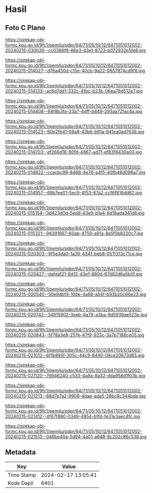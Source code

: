 # Hasil

## Foto C Plano

https://sirekap-obj-formc.kpu.go.id/9fc1/pemilu/pdpr/64/71/05/10/12/6471051012002-20240215-030026--cc0386f8-66e3-43e1-8723-b072932e5fe8.jpg

https://sirekap-obj-formc.kpu.go.id/9fc1/pemilu/pdpr/64/71/05/10/12/6471051012002-20240215-014027--d76a450d-c15e-40cb-9a22-0657874cd9f8.jpg

https://sirekap-obj-formc.kpu.go.id/9fc1/pemilu/pdpr/64/71/05/10/12/6471051012002-20240215-014133--ac6d7dd1-332c-41bc-b23b-06ea78d512e7.jpg

https://sirekap-obj-formc.kpu.go.id/9fc1/pemilu/pdpr/64/71/05/10/12/6471051012002-20240215-014408--64f8b3fa-23a7-4dff-b449-293aa72fac4a.jpg

https://sirekap-obj-formc.kpu.go.id/9fc1/pemilu/pdpr/64/71/05/10/12/6471051012002-20240215-014523--60e2fb41-08a8-43b6-b91a-941ea0ad7636.jpg

https://sirekap-obj-formc.kpu.go.id/9fc1/pemilu/pdpr/64/71/05/10/12/6471051012002-20240215-014703--ef266d16-80fd-4867-ad7f-ef83f8430a00.jpg

https://sirekap-obj-formc.kpu.go.id/9fc1/pemilu/pdpr/64/71/05/10/12/6471051012002-20240215-014822--ccacbc98-8468-4e76-a4f5-40fb48d098a7.jpg

https://sirekap-obj-formc.kpu.go.id/9fc1/pemilu/pdpr/64/71/05/10/12/6471051012002-20240215-014957--69b7ee01-5ec9-4f53-87a2-ccf6f816dd62.jpg

https://sirekap-obj-formc.kpu.go.id/9fc1/pemilu/pdpr/64/71/05/10/12/6471051012002-20240215-015154--3d423d0d-5edd-43e9-b1a4-8d18ada341d8.jpg

https://sirekap-obj-formc.kpu.go.id/9fc1/pemilu/pdpr/64/71/05/10/12/6471051012002-20240215-015321--94391667-60ab-4750-a91a-8a5f5b8220c7.jpg

https://sirekap-obj-formc.kpu.go.id/9fc1/pemilu/pdpr/64/71/05/10/12/6471051012002-20240215-020303--9f5e3da0-1a36-4341-beb8-0511313c71ce.jpg

https://sirekap-obj-formc.kpu.go.id/9fc1/pemilu/pdpr/64/71/05/10/12/6471051012002-20240215-020427--dafdaf21-6d12-43e1-880d-67d62d6a5b0f.jpg

https://sirekap-obj-formc.kpu.go.id/9fc1/pemilu/pdpr/64/71/05/10/12/6471051012002-20240215-020540--50e9dbf3-108e-4a68-a54f-b93b20c66e23.jpg

https://sirekap-obj-formc.kpu.go.id/9fc1/pemilu/pdpr/64/71/05/10/12/6471051012002-20240215-020742--34915902-3eeb-4a79-a3ba-9d5939ae523e.jpg

https://sirekap-obj-formc.kpu.go.id/9fc1/pemilu/pdpr/64/71/05/10/12/6471051012002-20240215-020843--5f78a3e8-257e-47f9-923c-3a7b7188ce05.jpg

https://sirekap-obj-formc.kpu.go.id/9fc1/pemilu/pdpr/64/71/05/10/12/6471051012002-20240215-021012--6f1b895f-305c-44c9-8490-08ce20673d65.jpg

https://sirekap-obj-formc.kpu.go.id/9fc1/pemilu/pdpr/64/71/05/10/12/6471051012002-20240215-021120--76946240-c533-4a9a-8a32-dda958d1f03b.jpg

https://sirekap-obj-formc.kpu.go.id/9fc1/pemilu/pdpr/64/71/05/10/12/6471051012002-20240215-021213--88d7e7a2-9908-4dae-ada5-28bc8c344bda.jpg

https://sirekap-obj-formc.kpu.go.id/9fc1/pemilu/pdpr/64/71/05/10/12/6471051012002-20240215-021412--4f67f880-0349-4954-b1fd-fe31e3aec4fc.jpg

https://sirekap-obj-formc.kpu.go.id/9fc1/pemilu/pdpr/64/71/05/10/12/6471051012002-20240215-021513--046be40a-5d94-4a01-a648-8c202c86c538.jpg


## Metadata

| Key        | Value               |
| ---------- | ------------------- |
| Time Stamp | 2024-02-17 13:05:41 |
| Kode Dapil | 6401                |



